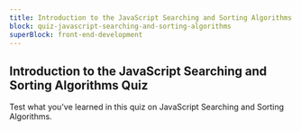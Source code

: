 ```yaml
---
title: Introduction to the JavaScript Searching and Sorting Algorithms Quiz
block: quiz-javascript-searching-and-sorting-algorithms
superBlock: front-end-development
---
```


## Introduction to the JavaScript Searching and Sorting Algorithms Quiz

Test what you've learned in this quiz on JavaScript Searching and Sorting Algorithms.
